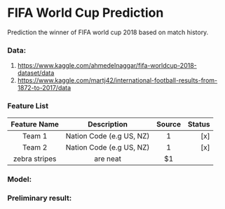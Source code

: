 # FIFA World Cup Prediction
Prediction the winner of FIFA world cup 2018 based on match history.
### Data:
1. https://www.kaggle.com/ahmedelnaggar/fifa-worldcup-2018-dataset/data
2. https://www.kaggle.com/martj42/international-football-results-from-1872-to-2017/data

### Feature List


| Feature Name  | Description | Source | Status |
|:-------------:|:-------------:|:-----:|----:|
| Team 1      | Nation Code (e.g US, NZ) | 1 |[x]|
| Team 2     | Nation Code  (e.g US, NZ) | 1 |[x]|
| zebra stripes | are neat      |    $1 |

### Model:

### Preliminary result:

